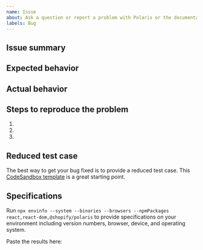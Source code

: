 ```yaml
---
name: Issue
about: Ask a question or report a problem with Polaris or the documentation
labels: Bug
---
```


<!-- For feature requests, please use the following template: https://github.com/Shopify/polaris-react/issues/new?template=FEATURE_REQUEST.md -->

## Issue summary

<!--
Write a short description of the issue here ↓
-->


## Expected behavior

<!--
What do you think should happen?
-->


## Actual behavior

<!--
What actually happens?

Tip: include an error message (in a `<details></details>` tag) if your issue is related to an error while running Polaris.
-->


## Steps to reproduce the problem

1.
1.
1.

## Reduced test case

The best way to get your bug fixed is to provide a reduced test case. This [CodeSandbox template](https://codesandbox.io/s/q82mlq0m26) is a great starting point.

## Specifications

Run `npx envinfo --system --binaries --browsers --npmPackages react,react-dom,@shopify/polaris` to provide specifications on your environment including version numbers, browser, device, and operating system.

Paste the results here:

```bash

```
